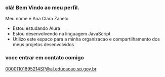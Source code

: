 ### olá! Bem Vindo ao meu perfil. 

Meu nome é Ana Clara Zanelo 

- Estou estudando Alura 
- Estou desenvolvendo na linguagem JavaScript
- Utilizo este espaco para a minha organizacao e compartilhamento dos meus projetos desenvolvidos

 ### voce entrar em contato comigo

 00001101895214SP@al.educacao.sp.gov.br

